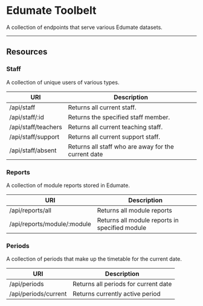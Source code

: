 # Edumate Toolbelt

A collection of endpoints that serve various Edumate datasets.

---

## Resources

### Staff

A collection of unique users of various types.

URI                   | Description
----------------------|----------------------------------------------------
/api/staff            | Returns all current staff.
/api/staff/:id        | Returns the specified staff member.
/api/staff/teachers   | Returns all current teaching staff.
/api/staff/support    | Returns all current support staff.
/api/staff/absent     | Returns all staff who are away for the current date

### Reports

A collection of module reports stored in Edumate.

URI                           | Description
------------------------------|-----------------------------------------------
/api/reports/all              | Returns all module reports
/api/reports/module/:module   | Returns all module reports in specified module

### Periods

A collection of periods that make up the timetable for the current date.

URI                    | Description
-----------------------|-------------------------------------
/api/periods           | Returns all periods for current date
/api/periods/current   | Returns currently active period
